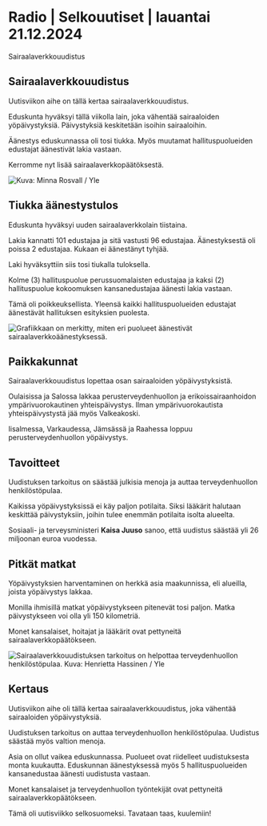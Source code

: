 # Radio \| Selkouutiset \| lauantai 21.12.2024

Sairaalaverkkouudistus

## Sairaalaverkkouudistus

Uutisviikon aihe on tällä kertaa sairaalaverkkouudistus.

Eduskunta hyväksyi tällä viikolla lain, joka vähentää sairaaloiden yöpäivystyksiä. Päivystyksiä keskitetään isoihin sairaaloihin.

Äänestys eduskunnassa oli tosi tiukka. Myös muutamat hallituspuolueiden edustajat äänestivät lakia vastaan.

Kerromme nyt lisää sairaalaverkkopäätöksestä.

![Kuva: Minna Rosvall / Yle](https://images.cdn.yle.fi/image/upload/c_crop,h_2759,w_4906,x_4,y_100/ar_1.7777777777777777,c_fill,g_faces,h_431,w_767/dpr_1.0/q_auto:eco/f_auto/fl_lossy/v1734422172/39-139616167612d3c2aed9)

## Tiukka äänestystulos

Eduskunta hyväksyi uuden sairaalaverkkolain tiistaina.

Lakia kannatti 101 edustajaa ja sitä vastusti 96 edustajaa. Äänestyksestä oli poissa 2 edustajaa. Kukaan ei äänestänyt tyhjää.

Laki hyväksyttiin siis tosi tiukalla tuloksella.

Kolme (3) hallituspuolue perussuomalaisten edustajaa ja kaksi (2) hallituspuolue kokoomuksen kansanedustajaa äänesti lakia vastaan.

Tämä oli poikkeuksellista. Yleensä kaikki hallituspuolueiden edustajat äänestävät hallituksen esityksien puolesta.

![Grafiikkaan on merkitty, miten eri puolueet äänestivät sairaalaverkkoäänestyksessä.](https://images.cdn.yle.fi/image/upload/c_crop,h_592,w_1054,x_124,y_0/ar_1.7777777777777777,c_fill,g_faces,h_431,w_767/dpr_1.0/q_auto:eco/f_auto/fl_lossy/v1734786635/39-139622867613701f1981)

## Paikkakunnat

Sairaalaverkkouudistus lopettaa osan sairaaloiden yöpäivystyksistä.

Oulaisissa ja Salossa lakkaa perusterveydenhuollon ja erikoissairaanhoidon ympärivuorokautinen yhteispäivystys. Ilman ympärivuorokautista yhteispäivystystä jää myös Valkeakoski.

Iisalmessa, Varkaudessa, Jämsässä ja Raahessa loppuu perusterveydenhuollon yöpäivystys.

## Tavoitteet

Uudistuksen tarkoitus on säästää julkisia menoja ja auttaa terveydenhuollon henkilöstöpulaa.

Kaikissa yöpäivystyksissä ei käy paljon potilaita. Siksi lääkärit halutaan keskittää päivystyksiin, joihin tulee enemmän potilaita isolta alueelta.

Sosiaali- ja terveysministeri **Kaisa Juuso** sanoo, että uudistus säästää yli 26 miljoonan euroa vuodessa.

## Pitkät matkat

Yöpäivystyksien harventaminen on herkkä asia maakunnissa, eli alueilla, joista yöpäivystys lakkaa.

Monilla ihmisillä matkat yöpäivystykseen pitenevät tosi paljon. Matka päivystykseen voi olla yli 150 kilometriä.

Monet kansalaiset, hoitajat ja lääkärit ovat pettyneitä sairaalaverkkopäätökseen.

![Sairaalaverkkouudistuksen tarkoitus on helpottaa terveydenhuollon henkilöstöpulaa. Kuva: Henrietta Hassinen / Yle](https://images.cdn.yle.fi/image/upload/c_crop,h_2859,w_5083,x_11,y_0/ar_1.7777777777777777,c_fill,g_faces,h_431,w_767/dpr_1.0/q_auto:eco/f_auto/fl_lossy/v1730722490/39-133785666c87cf72dace)

## Kertaus

Uutisviikon aihe oli tällä kertaa sairaalaverkkouudistus, joka vähentää sairaaloiden yöpäivystyksiä.

Uudistuksen tarkoitus on auttaa terveydenhuollon henkilöstöpulaa. Uudistus säästää myös valtion menoja.

Asia on ollut vaikea eduskunnassa. Puolueet ovat riidelleet uudistuksesta monta kuukautta. Eduskunnan äänestyksessä myös 5 hallituspuolueiden kansanedustaa äänesti uudistusta vastaan.

Monet kansalaiset ja terveydenhuollon työntekijät ovat pettyneitä sairaalaverkkopäätökseen.

Tämä oli uutisviikko selkosuomeksi. Tavataan taas, kuulemiin!

